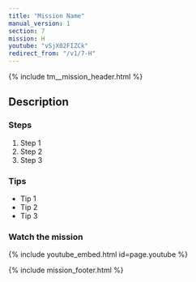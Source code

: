 ```yaml
---
title: "Mission Name"
manual_version: 1
section: 7
mission: H
youtube: "vSjX02FIZCk"
redirect_from: "/v1/7-H"
---
```


{% include tm__mission_header.html %}

## Description

### Steps

1. Step 1
2. Step 2
3. Step 3

### Tips

* Tip 1
* Tip 2
* Tip 3

### Watch the mission

{% include youtube_embed.html id=page.youtube %}

{% include mission_footer.html %}